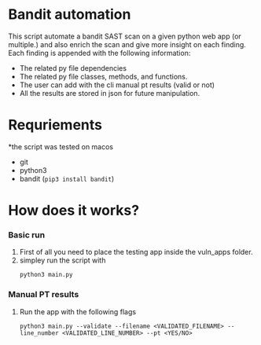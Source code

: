 # Bandit automation

This script automate a bandit SAST scan on a given python web app (or multiple.) and also enrich the scan and give more insight on each finding.
Each finding is appended with the following information:
* The related py file dependencies
* The related py file classes, methods, and functions.
* The user can add with the cli manual pt results (valid or not)
* All the results are stored in json for future manipulation.

# Requriements

*the script was tested on macos 
* git
* python3
* bandit (```pip3 install bandit```)

# How does it works?

### Basic run

1. First of all you need to place the testing app inside the vuln_apps folder.
2. simpley run the script with
    ```
    python3 main.py
    ```
 
 ### Manual PT results
 1. Run the app with the following flags
    ```
    python3 main.py --validate --filename <VALIDATED_FILENAME> --line_number <VALIDATED_LINE_NUMBER> --pt <YES/NO>
    ```
